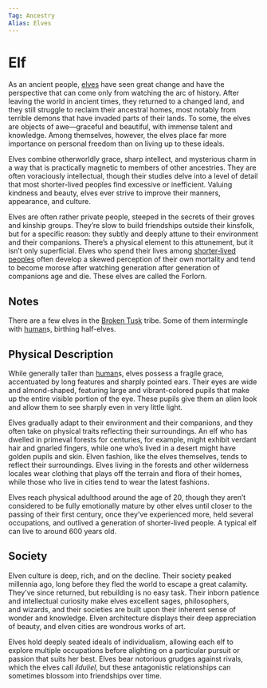 ```yaml
---
Tag: Ancestry
Alias: Elves
---
```

# Elf
As an ancient people, [elves](https://2e.aonprd.com/Ancestries.aspx?ID=2) have seen great change and have the perspective that can come only from watching the arc of history. After leaving the world in ancient times, they returned to a changed land, and they still struggle to reclaim their ancestral homes, most notably from terrible demons that have invaded parts of their lands. To some, the elves are objects of awe—graceful and beautiful, with immense talent and knowledge. Among themselves, however, the elves place far more importance on personal freedom than on living up to these ideals.

Elves combine otherworldly grace, sharp intellect, and mysterious charm in a way that is practically magnetic to members of other ancestries. They are often voraciously intellectual, though their studies delve into a level of detail that most shorter-lived peoples find excessive or inefficient. Valuing kindness and beauty, elves ever strive to improve their manners, appearance, and culture.

Elves are often rather private people, steeped in the secrets of their groves and kinship groups. They’re slow to build friendships outside their kinsfolk, but for a specific reason: they subtly and deeply attune to their environment and their companions. There’s a physical element to this attunement, but it isn’t only superficial. Elves who spend their lives among [shorter‑lived peoples](questforthefrozenflame/docs/Backstory/Notions/Races/Human.md) often develop a skewed perception of their own mortality and tend to become morose after watching generation after generation of companions age and die. These elves are called the Forlorn.

## Notes
There are a few elves in the [Broken Tusk](questforthefrozenflame/docs/Backstory/Organizations/Broken-Tusk.md) tribe. Some of them intermingle with [human](questforthefrozenflame/docs/Backstory/Notions/Races/Human.md)s, birthing half-elves.

## Physical Description
While generally taller than [human](questforthefrozenflame/docs/Backstory/Notions/Races/Human.md)s, elves possess a fragile grace, accentuated by long features and sharply pointed ears. Their eyes are wide and almond-shaped, featuring large and vibrant-colored pupils that make up the entire visible portion of the eye. These pupils give them an alien look and allow them to see sharply even in very little light.  
  
Elves gradually adapt to their environment and their companions, and they often take on physical traits reflecting their surroundings. An elf who has dwelled in primeval forests for centuries, for example, might exhibit verdant hair and gnarled fingers, while one who’s lived in a desert might have golden pupils and skin. Elven fashion, like the elves themselves, tends to reflect their surroundings. Elves living in the forests and other wilderness locales wear clothing that plays off the terrain and flora of their homes, while those who live in cities tend to wear the latest fashions.  
  
Elves reach physical adulthood around the age of 20, though they aren’t considered to be fully emotionally mature by other elves until closer to the passing of their first century, once they’ve experienced more, held several occupations, and outlived a generation of shorter-lived people. A typical elf can live to around 600 years old.  

## Society
Elven culture is deep, rich, and on the decline. Their society peaked millennia ago, long before they fled the world to escape a great calamity. They've since returned, but rebuilding is no easy task. Their inborn patience and intellectual curiosity make elves excellent sages, philosophers, and wizards, and their societies are built upon their inherent sense of wonder and knowledge. Elven architecture displays their deep appreciation of beauty, and elven cities are wondrous works of art.  
  
Elves hold deeply seated ideals of individualism, allowing each elf to explore multiple occupations before alighting on a particular pursuit or passion that suits her best. Elves bear notorious grudges against rivals, which the elves call _ilduliel_, but these antagonistic relationships can sometimes blossom into friendships over time.